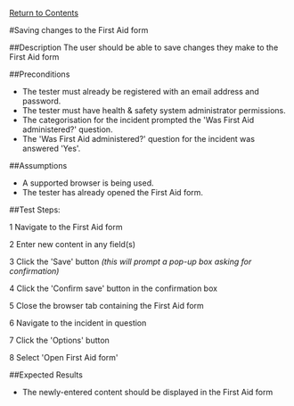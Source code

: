 [Return to Contents](https://github.com/infojam-james/test-cases/blob/master/Contents.md)

#Saving changes to the First Aid form

##Description
The user should be able to save changes they make to the First Aid form

##Preconditions
+ The tester must already be registered with an email address and password.
+ The tester must have health & safety system administrator permissions.
+ The categorisation for the incident prompted the 'Was First Aid administered?' question.
+ The 'Was First Aid administered?' question for the incident was answered 'Yes'.

##Assumptions
+ A supported browser is being used.
+ The tester has already opened the First Aid form.

##Test Steps:

1 Navigate to the First Aid form

2 Enter new content in any field(s)

3 Click the 'Save' button *(this will prompt a pop-up box asking for confirmation)*

4 Click the 'Confirm save' button in the confirmation box

5 Close the browser tab containing the First Aid form

6 Navigate to the incident in question

7 Click the 'Options' button

8 Select 'Open First Aid form'

##Expected Results
+ The newly-entered content should be displayed in the First Aid form
